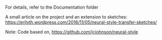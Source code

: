 For details, refer to the Documentation folder

A small article on the project and an extension to sketches: https://erilyth.wordpress.com/2016/11/05/neural-style-transfer-sketches/

Note: Code based on, https://github.com/jcjohnson/neural-style 
